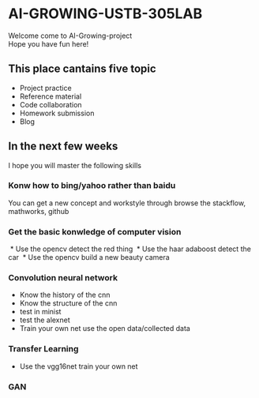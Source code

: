 # AI-GROWING-USTB-305LAB


Welcome come to AI-Growing-project<br>
Hope you have fun here!


## This place cantains five topic<br>
* Project practice<br>
* Reference material<br>
* Code collaboration <br>
* Homework submission<br>
* Blog

## In the next few weeks 
I hope you will master the following skills
### Konw how to bing/yahoo rather than baidu
You can get a new concept and workstyle through browse the stackflow, mathworks, github
### Get the basic konwledge of computer vision 
  * Use the opencv detect the red thing
  * Use the haar adaboost detect the car
  * Use the opencv build a new beauty camera
### Convolution neural network
  * Know the history of the cnn
  * Know the structure of the cnn
  * test in minist
  * test the alexnet
  * Train your own net use the open data/collected data
### Transfer Learning
 * Use the vgg16net train your own net
### GAN

 
